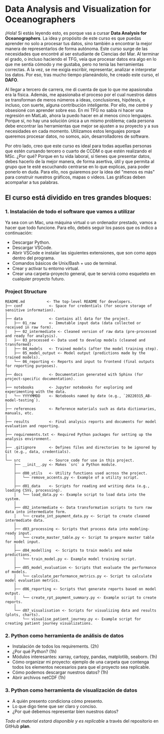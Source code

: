 # Data Analysis and Visualization for Oceanographers

¡Hola! Si estás leyendo esto, es porque vas a cursar **Data Analysis for Oceanographers**. La idea y propósito de este curso es que puedas aprender no solo a procesar tus datos, sino también a encontrar la mejor manera de representarlos de forma autónoma. Este curso surge de las necesidades que encontré al ser estudiante de Ciencias del Mar. Al terminar el grado, o incluso haciendo el TFG, veía que procesar datos era algo en lo que me sentía cómodo y me gustaba, pero no tenía las herramientas correctas. A la vez, se me exigía escribir, representar, analizar e interpretar los datos. Por eso, tras mucho tiempo planeándolo, he creado este curso, el **DAFO**.

Al llegar a tercero de carrera, me di cuenta de que lo que me apasionaba era la física. Además, me apasionaba el proceso por el cual nuestros datos se transforman de meros números a ideas, conclusiones, hipótesis, e incluso, con suerte, alguna contribución inteligente. Por ello, me centré y obsesioné con aprender sobre eso. En mi TFG no sabía ni hacer una regresión en MatLab, ahora la puedo hacer en al menos cinco lenguajes. Porque sí, no hay una solución única a un mismo problema; cada persona debe encontrar las herramientas que mejor se ajusten a su proyecto y a sus necesidades en cada momento. Utilizamos estos lenguajes porque queremos procesar datos, no somos, aún, desarrolladores de software.

Por otro lado, creo que este curso es ideal para todas aquellas personas que estén cursando tercero o cuarto de CCDM o que estén realizando el MSc. ¿Por qué? Porque en tu vida laboral, si tienes que presentar datos, debes hacerlo de la mejor manera, de forma asertiva, útil y que permita al grupo que te esté escuchando centrarse en lo que explicas, para poder ponerlo en duda. Para ello, nos guiaremos por la idea del "menos es más" para construir nuestros gráficos, mapas o videos. Las gráficas deben acompañar a tus palabras.

## El curso está dividido en tres grandes bloques:

### 1. Instalación de todo el software que vamos a utilizar

Ya sea con un Mac, una máquina virtual o un ordenador prestado, vamos a hacer que todo funcione. Para ello, debéis seguir los pasos que os indico a continuación:

- Descargar Python.
- Descargar VSCode.
- Abrir VSCode e instalar las siguientes extensiones, que son como apps dentro del programa.
- Comandos básicos de Unix/Bash + uso de terminal.
- Crear y activar tu entorno virtual.
- Crear una carpeta-proyecto general, que te servirá como esqueleto en cualquier proyecto futuro.

### Project Structure

```plaintext
README.md          <- The top-level README for developers.
├── conf            <- Space for credentials (for secure storage of sensitive information).
│
├── data            <- Contains all data for the project.
│   ├── 01_raw      <- Immutable input data (data collected or received in raw form).
│   ├── 02_intermediate <- Cleaned version of raw data (pre-processed and ready for analysis).
│   ├── 03_processed <- Data used to develop models (cleaned and transformed).
│   ├── 04_models   <- Trained models (after the model training step).
│   ├── 05_model_output <- Model output (predictions made by the trained models).
│   └── 06_reporting <- Reports and input to frontend (final outputs for reporting purposes).
│
├── docs            <- Documentation generated with Sphinx (for project-specific documentation).
│
├── notebooks       <- Jupyter notebooks for exploring and experimenting with the data.
│   └── YYYYMMDD    <- Notebooks named by date (e.g., `20220315_AB-model-testing`).
│
├── references      <- Reference materials such as data dictionaries, manuals, etc.
│
├── results         <- Final analysis reports and documents for model evaluation and reporting.
│
├── requirements.txt <- Required Python packages for setting up the analysis environment.
│
├── .gitignore      <- Defines files and directories to be ignored by Git (e.g., data, credentials).
│
└── src             <- Source code for use in this project.
    ├── __init__.py <- Makes `src` a Python module.
    │
    ├── d00_utils   <- Utility functions used across the project.
    │   └── remove_accents.py <- Example of a utility script.
    │
    ├── d01_data    <- Scripts for reading and writing data (e.g., loading CSVs, processing).
    │   └── load_data.py <- Example script to load data into the system.
    │
    ├── d02_intermediate <- Data transformation scripts to turn raw data into intermediate form.
    │   └── create_int_payment_data.py <- Script to create cleaned intermediate data.
    │
    ├── d03_processing <- Scripts that process data into modeling-ready input.
    │   └── create_master_table.py <- Script to prepare master table for model input.
    │
    ├── d04_modelling  <- Scripts to train models and make predictions.
    │   └── train_model.py <- Example model training script.
    │
    ├── d05_model_evaluation <- Scripts that evaluate the performance of models.
    │   └── calculate_performance_metrics.py <- Script to calculate model evaluation metrics.
    │
    ├── d06_reporting <- Scripts that generate reports based on model output.
    │   └── create_rpt_payment_summary.py <- Example script to create reports.
    │
    └── d07_visualisation <- Scripts for visualizing data and results (plots, charts).
        └── visualise_patient_journey.py <- Example script for creating patient journey visualizations.
```

### 2. Python como herramienta de **análisis de datos**

- Instalación de todos los requirements. (2h)
- ¿Por qué Python? (1h)
- Módulos interesantes: xarray, cartopy, pandas, matplotlib, seaborn. (1h)
- Cómo organizar mi proyecto: ejemplo de una carpeta que contenga todos los elementos necesarios para que el proyecto sea replicable.
- Cómo podemos descargar nuestros datos? (1h)
- Abrir archivos netCDF (1h)

### 3. Python como herramienta de **visualización de datos**

- A quién presento condiciona cómo presento.
- Lo que digo tiene que ser claro y conciso.
- ¿Por qué debemos representar bien nuestros datos?

*Todo el material estará disponible y es replicable* a través del repositorio en GitHub **plan**.
